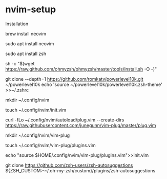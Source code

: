 # nvim-setup

Installation 

brew install neovim

sudo apt install neovim


sudo apt install zsh




sh -c "$(wget https://raw.github.com/ohmyzsh/ohmyzsh/master/tools/install.sh -O -)"


git clone --depth=1 https://github.com/romkatv/powerlevel10k.git ~/powerlevel10k
echo 'source ~/powerlevel10k/powerlevel10k.zsh-theme' >>~/.zshrc


mkdir ~/.config/nvim

touch ~/.config/nvim/init.vim

curl -fLo ~/.config/nvim/autoload/plug.vim --create-dirs https://raw.githubusercontent.com/junegunn/vim-plug/master/plug.vim

mkdir ~/.config/nvim/vim-plug

touch ~/.config/nvim/vim-plug/plugins.vim

echo "source $HOME/.config/nvim/vim-plug/plugins.vim">>init.vim

git clone https://github.com/zsh-users/zsh-autosuggestions ${ZSH_CUSTOM:-~/.oh-my-zsh/custom}/plugins/zsh-autosuggestions



